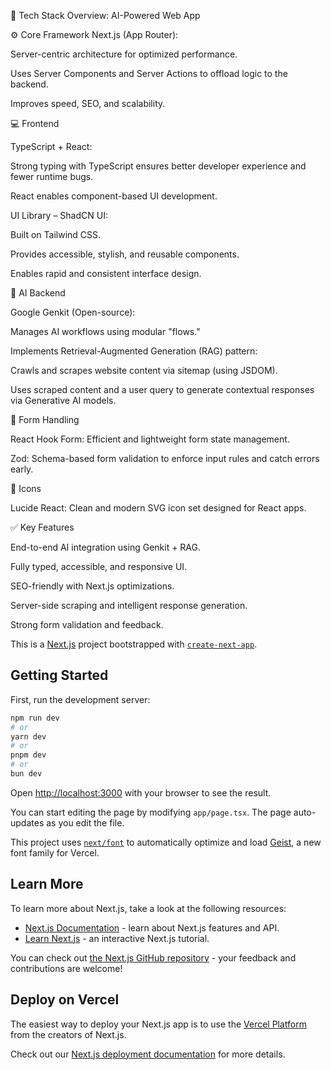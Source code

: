 🔧 Tech Stack Overview: AI-Powered Web App

⚙️ Core Framework
Next.js (App Router):

Server-centric architecture for optimized performance.

Uses Server Components and Server Actions to offload logic to the backend.

Improves speed, SEO, and scalability.

💻 Frontend

TypeScript + React:

Strong typing with TypeScript ensures better developer experience and fewer runtime bugs.

React enables component-based UI development.

UI Library – ShadCN UI:

Built on Tailwind CSS.

Provides accessible, stylish, and reusable components.

Enables rapid and consistent interface design.

🤖 AI Backend

Google Genkit (Open-source):

Manages AI workflows using modular "flows."

Implements Retrieval-Augmented Generation (RAG) pattern:

Crawls and scrapes website content via sitemap (using JSDOM).

Uses scraped content and a user query to generate contextual responses via Generative AI models.

📄 Form Handling

React Hook Form: Efficient and lightweight form state management.

Zod: Schema-based form validation to enforce input rules and catch errors early.

🎨 Icons

Lucide React: Clean and modern SVG icon set designed for React apps.

✅ Key Features

End-to-end AI integration using Genkit + RAG.

Fully typed, accessible, and responsive UI.

SEO-friendly with Next.js optimizations.

Server-side scraping and intelligent response generation.

Strong form validation and feedback.

This is a [Next.js](https://nextjs.org) project bootstrapped with [`create-next-app`](https://nextjs.org/docs/app/api-reference/cli/create-next-app).

## Getting Started

First, run the development server:

```bash
npm run dev
# or
yarn dev
# or
pnpm dev
# or
bun dev
```

Open [http://localhost:3000](http://localhost:3000) with your browser to see the result.

You can start editing the page by modifying `app/page.tsx`. The page auto-updates as you edit the file.

This project uses [`next/font`](https://nextjs.org/docs/app/building-your-application/optimizing/fonts) to automatically optimize and load [Geist](https://vercel.com/font), a new font family for Vercel.

## Learn More

To learn more about Next.js, take a look at the following resources:

- [Next.js Documentation](https://nextjs.org/docs) - learn about Next.js features and API.
- [Learn Next.js](https://nextjs.org/learn) - an interactive Next.js tutorial.

You can check out [the Next.js GitHub repository](https://github.com/vercel/next.js) - your feedback and contributions are welcome!



## Deploy on Vercel

The easiest way to deploy your Next.js app is to use the [Vercel Platform](https://vercel.com/new?utm_medium=default-template&filter=next.js&utm_source=create-next-app&utm_campaign=create-next-app-readme) from the creators of Next.js.

Check out our [Next.js deployment documentation](https://nextjs.org/docs/app/building-your-application/deploying) for more details.
